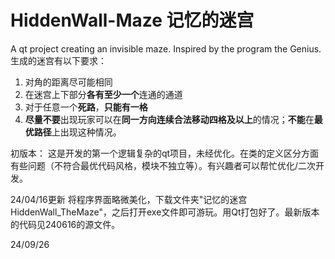 # HiddenWall-Maze 记忆的迷宫
A qt project creating an invisible maze. Inspired by the program the Genius.
生成的迷宫有以下要求：
1. 对角的距离尽可能相同
2. 在迷宫上下部分**各有至少一个**连通的通道
3. 对于任意一个**死路**，**只能有一格**
4. **尽量不要**出现玩家可以在**同一方向连续合法移动四格及以上**的情况；**不能**在**最优路径**上出现这种情况。

初版本：
这是开发的第一个逻辑复杂的qt项目，未经优化。在类的定义区分方面有些问题（不符合最优代码风格，模块不独立等）。有兴趣者可以帮忙优化/二次开发。

24/04/16更新
将程序界面略微美化，下载文件夹"记忆的迷宫HiddenWall_TheMaze"，之后打开exe文件即可游玩。用Qt打包好了。最新版本的代码见240616的源文件。

24/09/26
